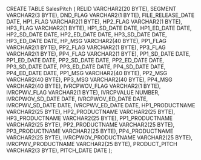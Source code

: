 CREATE TABLE SalesPitch (
    RELID VARCHAR2(20 BYTE),
    SEGMENT VARCHAR2(3 BYTE),
    DND_FLAG VARCHAR2(1 BYTE),
    FILE_RELEASE_DATE DATE,
    HP1_FLAG VARCHAR2(1 BYTE),
    HP2_FLAG VARCHAR2(1 BYTE),
    HP3_FLAG VARCHAR2(1 BYTE),
    HP1_SD_DATE DATE,
    HP1_ED_DATE DATE,
    HP2_SD_DATE DATE,
    HP2_ED_DATE DATE,
    HP3_SD_DATE DATE,
    HP3_ED_DATE DATE,
    HP_MSG VARCHAR2(40 BYTE),
    PP1_FLAG VARCHAR2(1 BYTE),
    PP2_FLAG VARCHAR2(1 BYTE),
    PP3_FLAG VARCHAR2(1 BYTE),
    PP4_FLAG VARCHAR2(1 BYTE),
    PP1_SD_DATE DATE,
    PP1_ED_DATE DATE,
    PP2_SD_DATE DATE,
    PP2_ED_DATE DATE,
    PP3_SD_DATE DATE,
    PP3_ED_DATE DATE,
    PP4_SD_DATE DATE,
    PP4_ED_DATE DATE,
    PP1_MSG VARCHAR2(40 BYTE),
    PP2_MSG VARCHAR2(40 BYTE),
    PP3_MSG VARCHAR2(40 BYTE),
    PP4_MSG VARCHAR2(40 BYTE),
    IVRCPWOV_FLAG VARCHAR2(1 BYTE),
    IVRCPWV_FLAG VARCHAR2(1 BYTE),
    IVRCPVALUE NUMBER,
    IVRCPWOV_SD_DATE DATE,
    IVRCPWOV_ED_DATE DATE,
    IVRCPWV_SD_DATE DATE,
    IVRCPWV_ED_DATE DATE,
    HP1_PRODUCTNAME VARCHAR2(25 BYTE),
    HP2_PRODUCTNAME VARCHAR2(25 BYTE),
    HP3_PRODUCTNAME VARCHAR2(25 BYTE),
    PP1_PRODUCTNAME VARCHAR2(25 BYTE),
    PP2_PRODUCTNAME VARCHAR2(25 BYTE),
    PP3_PRODUCTNAME VARCHAR2(25 BYTE),
    PP4_PRODUCTNAME VARCHAR2(25 BYTE),
    IVRCPWOV_PRODUCTNAME VARCHAR2(25 BYTE),
    IVRCPWV_PRODUCTNAME VARCHAR2(25 BYTE),
    PRODUCT_PITCH VARCHAR2(3 BYTE),
    PITCH_DATE DATE
);
